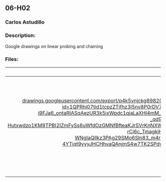 ## 06-H02
### Carlos Astudillo
### Description:

Google drawings on linear probing and chaining
 
### Files:

|  #  |  File  |  Description  |
| :---: | ---------------- | -------------------------------------------------- |
|  1  |  [Link 1](https://docs.google.com/
https://doc-0c-20-drawings.googleusercontent.com/export/p4k5vnjckg89820ng0thtf9if8/6c4jrgi8721lhq3g0uuldt123k/1742186775000/110360356739694018923/110360356739694018923/1QPRhi07tid1tcpzZTifhz3l5nv8P0rDV7DAaRAqmScY?id=1QPRhi07tid1tcpzZTifhz3l5nv8P0rDV7DAaRAqmScY&pageid=p&exportFormat=jpeg&dat=AHZEyK7V4wQkg-Nah3_3s5VwkNDtYGWVjsj2T2JizRLU6leRpHXSm2McdvnC_HOh_H6ks_5FaLlx87yfLJ-i9FJa6_ontaRIASqAezUR3k5ixWpdc1qjaLaXHI4mM_NiKH5dRQP9vO6-dL0cqrTpkjYRvpjonV2GIH1YLCLEhK_E6ew2G7Nz2S2KVTE-ErrkISEBu_hlE4-hNi97bhU075zXuQF3JN6H3jbZ9d6EnwqV5z7dyhttxr1s_a8EYeUZhm-_qd9pR6lGmA3mQ5LNKtSINLdZ-kPaiR5tqphlhfobG1a5gpNg2D8ofN4HyuvhaSETSh9iNqsHdxmxa8vx5V3wHfQpYC4cG-lv-Hutxwdzo1KM9TPBI2IZmFySs6uWfdOzGMNfBfteaKJrSVrKnNXWROK3IIHYaSlbxDvEEXjf7spz0rwGlsR7Sqth1JvOTm7jgyi8FpPEUyxUc6U6fciE5iNHqGNa5Hr_Dw3_fQQ17RvEyQc9xx2PrHML4lYJjWfKyXTbijMJWsRsUj_Qd5XK6ruFV81ngnDAsTt4S-rCi6c_TmagkjHTPH1pqhT7n4Pny2gUa7_6td87khl4xK94YG7bRFQ6ocQ0ZfdoL9ZuJiC4_tUbtUsVehdzCcIB1cdlmYdJGpZRCwQBz9Xtjm15sVmK-WNgIaQIlkz3PAg29SMo6Sln83_m4rlK7jmp9xDMq8fIWJVoFvRRyjMH1oi_RCHjp12Hck4S9vJ_rxkao07s3PRMoJVdWTJ8PLLnZN29NsdD5l9eB0XB83a8HhMucMdK3l9N-lIOzmeDD6tTukhkI-4YTiqt9yyyJHCHhvaQAnjmS4w7TK2SPdyDdpx94OtPFrbhajSDjoVd9tPi7ZFtrOHL1BI3SHQp0x5vQfC3RWXMDKvRlSStDOP9PWoBVyvBhcoFfmLs6xfxQrfMOOmLSogw95DCvUrgQeGMoQqI0a-XOYXo)  |  Directory to image  |
|  2  |  [Link 2](imageA01.png)  |  Directory to image  |
|  3  |  [Link 3](imageA01.png)  |  Directory to image  |
